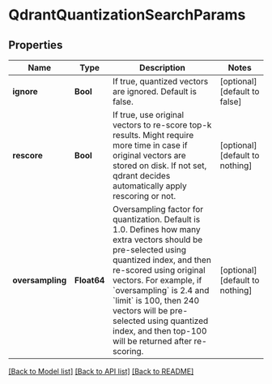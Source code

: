 # QdrantQuantizationSearchParams


## Properties
Name | Type | Description | Notes
------------ | ------------- | ------------- | -------------
**ignore** | **Bool** | If true, quantized vectors are ignored. Default is false. | [optional] [default to false]
**rescore** | **Bool** | If true, use original vectors to re-score top-k results. Might require more time in case if original vectors are stored on disk. If not set, qdrant decides automatically apply rescoring or not. | [optional] [default to nothing]
**oversampling** | **Float64** | Oversampling factor for quantization. Default is 1.0.  Defines how many extra vectors should be pre-selected using quantized index, and then re-scored using original vectors.  For example, if &#x60;oversampling&#x60; is 2.4 and &#x60;limit&#x60; is 100, then 240 vectors will be pre-selected using quantized index, and then top-100 will be returned after re-scoring. | [optional] [default to nothing]


[[Back to Model list]](../README.md#models) [[Back to API list]](../README.md#api-endpoints) [[Back to README]](../README.md)


